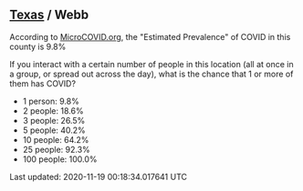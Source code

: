 
## [Texas](/united-states/texas) / Webb

According to [MicroCOVID.org](http://microcovid.org),
the "Estimated Prevalence" of COVID in this county is 9.8%

If you interact with a certain number of people in this location
(all at once in a group, or spread out across the day), what is the chance that
1 or more of them has COVID?

- 1 person: 9.8%
- 2 people: 18.6%
- 3 people: 26.5%
- 5 people: 40.2%
- 10 people: 64.2%
- 25 people: 92.3%
- 100 people: 100.0%

Last updated: 2020-11-19 00:18:34.017641 UTC

